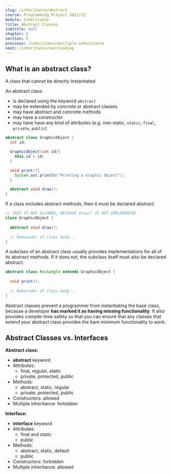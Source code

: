 ```yaml
---
slug: /inheritance/abstract
course: Programming Project 2021/22
module: Inheritance
title: Abstract Classes
subtitle: null
chapter: 6
section: 5
previous: /inheritance/multiple-inheritance
next: /inheritance/overloading
---
```

 
## What is an abstract class?

A class that cannot be directly instantiated

An abstract class:
- is declared using the keyword `abstract`
- may be extended by concrete or abstract classes
- may have abstract and concrete methods
- may have a constructor
- may have have any kind of attributes (e.g. non-static, `static`, `final`, `private`, `public`)  
    
```java
abstract class GraphicObject {
  int id;

  GraphicObject(int id){
    this.id = id;
  }

  void print(){
    System.out.println("Printing a Graphic Object");
  }

  abstract void draw();
}
```

If a class includes abstract methods, then it must be declared abstract.

```java
// THIS IS NOT ALLOWED, BECAUSE draw() IS NOT IMPLEMENTED
class GraphicObject {
  
  abstract void draw();
  
  // Remainder of class body...
}
```

A subclass of an abstract class usually provides implementations for all of its abstract methods. If it does not, the subclass itself must also be declared abstract.

```java
abstract class Rectangle extends GraphicObject {
  
  void print();
  
  // Remainder of class body...
}
```

Abstract classes prevent a programmer from instantiating the base class, because a developer **has marked it as having missing functionality**. It also provides compile-time safety so that you can ensure that any classes that extend your abstract class provides the bare minimum functionality to work.


## Abstract Classes vs. Interfaces

**Abstract class:**
- **abstract** keyword
- Attributes:
	- final, regular, static 
	- private, protected, public
- Methods:
	- abstract, static, regular
	- private, protected, public
- Constructors: allowed
- Multiple inheritance: forbidden

**Interface:**
- **interface** keyword
- Attributes:
	- final and static
	- public
- Methods:
	- abstract, static, default
	- public
- Constructors: forbidden
- Multiple inheritance: allowed

